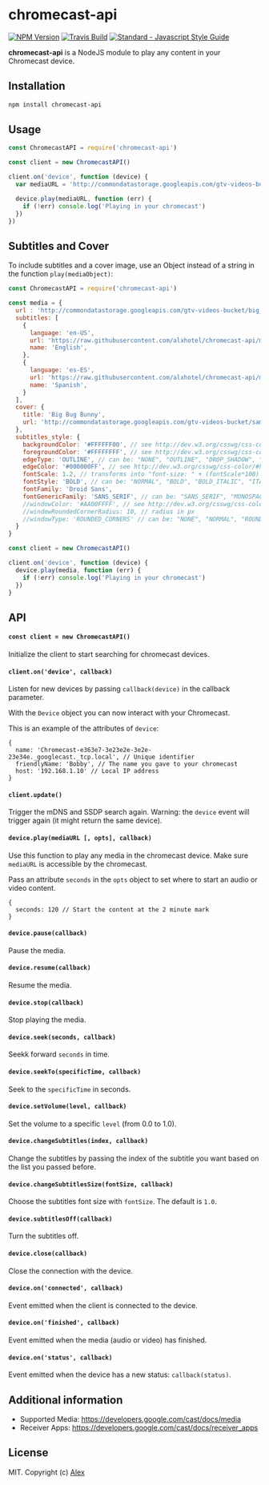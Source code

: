 chromecast-api
=================

[![NPM Version](https://img.shields.io/npm/v/chromecast-api.svg)](https://www.npmjs.com/package/chromecast-api)
[![Travis Build](https://travis-ci.com/alxhotel/chromecast-api.svg?branch=master)](https://travis-ci.org/alxhotel/chromecast-api)
[![Standard - Javascript Style Guide](https://img.shields.io/badge/code_style-standard-brightgreen.svg)](https://standardjs.com)

**chromecast-api** is a NodeJS module to play any content in your Chromecast device.

## Installation

```sh
npm install chromecast-api 
```

## Usage

```js
const ChromecastAPI = require('chromecast-api')

const client = new ChromecastAPI()

client.on('device', function (device) {
  var mediaURL = 'http://commondatastorage.googleapis.com/gtv-videos-bucket/big_buck_bunny_1080p.mp4';

  device.play(mediaURL, function (err) {
    if (!err) console.log('Playing in your chromecast')
  })
})
```

## Subtitles and Cover

To include subtitles and a cover image, use an Object instead of a string in the function `play(mediaObject)`:

```js
const ChromecastAPI = require('chromecast-api')

const media = {
  url : 'http://commondatastorage.googleapis.com/gtv-videos-bucket/big_buck_bunny_1080p.mp4',
  subtitles: [
    {
      language: 'en-US',
      url: 'https://raw.githubusercontent.com/alxhotel/chromecast-api/master/test/captions_styled.vtt',
      name: 'English',
    },
    {
      language: 'es-ES',
      url: 'https://raw.githubusercontent.com/alxhotel/chromecast-api/master/test/captions_styled_es.vtt',
      name: 'Spanish',
    }
  ],
  cover: {
    title: 'Big Bug Bunny',
    url: 'http://commondatastorage.googleapis.com/gtv-videos-bucket/sample/images/BigBuckBunny.jpg'
  },
  subtitles_style: {
    backgroundColor: '#FFFFFF00', // see http://dev.w3.org/csswg/css-color/#hex-notation
    foregroundColor: '#FFFFFFFF', // see http://dev.w3.org/csswg/css-color/#hex-notation
    edgeType: 'OUTLINE', // can be: "NONE", "OUTLINE", "DROP_SHADOW", "RAISED", "DEPRESSED"
    edgeColor: '#000000FF', // see http://dev.w3.org/csswg/css-color/#hex-notation
    fontScale: 1.2, // transforms into "font-size: " + (fontScale*100) +"%"
    fontStyle: 'BOLD', // can be: "NORMAL", "BOLD", "BOLD_ITALIC", "ITALIC",
    fontFamily: 'Droid Sans',
    fontGenericFamily: 'SANS_SERIF', // can be: "SANS_SERIF", "MONOSPACED_SANS_SERIF", "SERIF", "MONOSPACED_SERIF", "CASUAL", "CURSIVE", "SMALL_CAPITALS",
    //windowColor: '#AA00FFFF', // see http://dev.w3.org/csswg/css-color/#hex-notation
    //windowRoundedCornerRadius: 10, // radius in px
    //windowType: 'ROUNDED_CORNERS' // can be: "NONE", "NORMAL", "ROUNDED_CORNERS"
  }
}

const client = new ChromecastAPI()

client.on('device', function (device) {
  device.play(media, function (err) {
    if (!err) console.log('Playing in your chromecast')
  })
}
```

## API

#### `const client = new ChromecastAPI()`

Initialize the client to start searching for chromecast devices.

#### `client.on('device', callback)`

Listen for new devices by passing `callback(device)` in the callback parameter.

With the `Device` object you can now interact with your Chromecast.

This is an example of the attributes of `device`:
```
{
  name: 'Chromecast-e363e7-3e23e2e-3e2e-23e34e._googlecast._tcp.local', // Unique identifier
  friendlyName: 'Bobby', // The name you gave to your chromecast
  host: '192.168.1.10' // Local IP address
}
```

#### `client.update()`

Trigger the mDNS and SSDP search again. Warning: the `device` event will trigger again (it might return the same device).

#### `device.play(mediaURL [, opts], callback)`

Use this function to play any media in the chromecast device. Make sure `mediaURL` is accessible by the chromecast.

Pass an attribute `seconds` in the `opts` object to set where to start an audio or video content.

```
{
  seconds: 120 // Start the content at the 2 minute mark
}
```

#### `device.pause(callback)`

Pause the media.

#### `device.resume(callback)`

Resume the media.

#### `device.stop(callback)`

Stop playing the media.

#### `device.seek(seconds, callback)`

Seekk forward `seconds` in time.

#### `device.seekTo(specificTime, callback)`

Seek to the `specificTime` in seconds.

#### `device.setVolume(level, callback)`

Set the volume to a specific `level` (from 0.0 to 1.0).

#### `device.changeSubtitles(index, callback)`

Change the subtitles by passing the index of the subtitle you want based on the list you passed before.

#### `device.changeSubtitlesSize(fontSize, callback)`

Choose the subtitles font size with `fontSize`. The default is `1.0`.

#### `device.subtitlesOff(callback)`

Turn the subtitles off.

#### `device.close(callback)`

Close the connection with the device.

#### `device.on('connected', callback)`

Event emitted when the client is connected to the device.

#### `device.on('finished', callback)`

Event emitted when the media (audio or video) has finished.

#### `device.on('status', callback)`

Event emitted when the device has a new status: `callback(status)`.

## Additional information

* Supported Media: https://developers.google.com/cast/docs/media
* Receiver Apps: https://developers.google.com/cast/docs/receiver_apps

## License

MIT. Copyright (c) [Alex](https://github.com/alxhotel)


